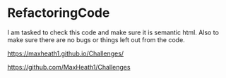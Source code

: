 # RefactoringCode
I am tasked to check this code and make sure it is semantic html.
Also to make sure there are no bugs or things left out from the code.

https://maxheath1.github.io/Challenges/

https://github.com/MaxHeath1/Challenges
